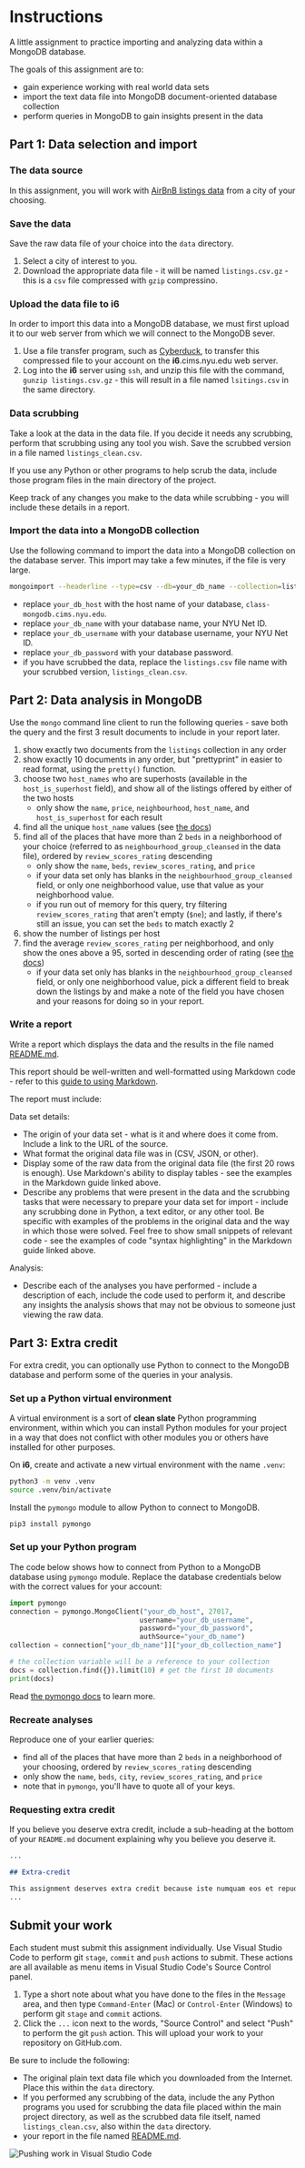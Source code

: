 # Instructions

A little assignment to practice importing and analyzing data within a MongoDB database.

The goals of this assignment are to:

- gain experience working with real world data sets
- import the text data file into MongoDB document-oriented database collection
- perform queries in MongoDB to gain insights present in the data

## Part 1: Data selection and import

### The data source

In this assignment, you will work with [AirBnB listings data](http://insideairbnb.com/get-the-data.html) from a city of your choosing.

### Save the data

Save the raw data file of your choice into the `data` directory.

1. Select a city of interest to you.
1. Download the appropriate data file - it will be named `listings.csv.gz` - this is a `csv` file compressed with `gzip` compressino.

### Upload the data file to i6

In order to import this data into a MongoDB database, we must first upload it to our web server from which we will connect to the MongoDB sever.

1. Use a file transfer program, such as [Cyberduck](https://cyberduck.io/), to transfer this compressed file to your account on the **i6**.cims.nyu.edu web server.
1. Log into the **i6** server using `ssh`, and unzip this file with the command, `gunzip listings.csv.gz` - this will result in a file named `lsitings.csv` in the same directory.

### Data scrubbing

Take a look at the data in the data file. If you decide it needs any scrubbing, perform that scrubbing using any tool you wish. Save the scrubbed version in a file named `listings_clean.csv`.

If you use any Python or other programs to help scrub the data, include those program files in the main directory of the project.

Keep track of any changes you make to the data while scrubbing - you will include these details in a report.

### Import the data into a MongoDB collection

Use the following command to import the data into a MongoDB collection on the database server. This import may take a few minutes, if the file is very large.

```bash
mongoimport --headerline --type=csv --db=your_db_name --collection=listings --host=your_db_host --file=listings.csv --username=your_db_username --password=your_db_password
```

- replace `your_db_host` with the host name of your database, `class-mongodb.cims.nyu.edu`.
- replace `your_db_name` with your database name, your NYU Net ID.
- replace `your_db_username` with your database username, your NYU Net ID.
- replace `your_db_password` with your database password.
- if you have scrubbed the data, replace the `listings.csv` file name with your scrubbed version, `listings_clean.csv`.

## Part 2: Data analysis in MongoDB

Use the `mongo` command line client to run the following queries - save both the query and the first 3 result documents to include in your report later.

1. show exactly two documents from the `listings` collection in any order
1. show exactly 10 documents in any order, but "prettyprint" in easier to read format, using the `pretty()` function.
1. choose two `host_names` who are superhosts (available in the `host_is_superhost` field), and show all of the listings offered by either of the two hosts
   - only show the `name`, `price`, `neighbourhood`, `host_name`, and `host_is_superhost` for each result
1. find all the unique `host_name` values (see [the docs](https://docs.mongodb.com/manual/reference/method/db.collection.distinct/))
1. find all of the places that have more than 2 `beds` in a neighborhood of your choice (referred to as `neighbourhood_group_cleansed` in the data file), ordered by `review_scores_rating` descending
   - only show the `name`, `beds`, `review_scores_rating`, and `price`
   - if your data set only has blanks in the `neighbourhood_group_cleansed` field, or only one neighborhood value, use that value as your neighborhood value.
   - if you run out of memory for this query, try filtering `review_scores_rating` that aren't empty (`$ne`); and lastly, if there's still an issue, you can set the `beds` to match exactly 2
1. show the number of listings per host
1. find the average `review_scores_rating` per neighborhood, and only show the ones above a 95, sorted in descending order of rating (see [the docs](https://docs.mongodb.com/manual/reference/operator/aggregation/sort/))
   - if your data set only has blanks in the `neighbourhood_group_cleansed` field, or only one neighborhood value, pick a different field to break down the listings by and make a note of the field you have chosen and your reasons for doing so in your report.

### Write a report

Write a report which displays the data and the results in the file named [README.md](./README.md).

This report should be well-written and well-formatted using Markdown code - refer to this [guide to using Markdown](https://guides.github.com/features/mastering-markdown/).

The report must include:

Data set details:

- The origin of your data set - what is it and where does it come from. Include a link to the URL of the source.
- What format the original data file was in (CSV, JSON, or other).
- Display some of the raw data from the original data file (the first 20 rows is enough). Use Markdown's ability to display tables - see the examples in the Markdown guide linked above.
- Describe any problems that were present in the data and the scrubbing tasks that were necessary to prepare your data set for import - include any scrubbing done in Python, a text editor, or any other tool. Be specific with examples of the problems in the original data and the way in which those were solved. Feel free to show small snippets of relevant code - see the examples of code "syntax highlighting" in the Markdown guide linked above.

Analysis:

- Describe each of the analyses you have performed - include a description of each, include the code used to perform it, and describe any insights the analysis shows that may not be obvious to someone just viewing the raw data.

## Part 3: Extra credit

For extra credit, you can optionally use Python to connect to the MongoDB database and perform some of the queries in your analysis.

### Set up a Python virtual environment

A virtual environment is a sort of **clean slate** Python programming environment, within which you can install Python modules for your project in a way that does not conflict with other modules you or others have installed for other purposes.

On **i6**, create and activate a new virtual environment with the name `.venv`:

```bash
python3 -m venv .venv
source .venv/bin/activate
```

Install the `pymongo` module to allow Python to connect to MongoDB.

```bash
pip3 install pymongo
```

### Set up your Python program

The code below shows how to connect from Python to a MongoDB database using `pymongo` module. Replace the database credentials below with the correct values for your account:

```python
import pymongo
connection = pymongo.MongoClient("your_db_host", 27017,
                                username="your_db_username",
                                password="your_db_password",
                                authSource="your_db_name")
collection = connection["your_db_name"]]["your_db_collection_name"]

# the collection variable will be a reference to your collection
docs = collection.find({}).limit(10) # get the first 10 documents
print(docs)
```

Read [the pymongo docs](https://pymongo.readthedocs.io/en/stable/index.html) to learn more.

### Recreate analyses

Reproduce one of your earlier queries:

- find all of the places that have more than 2 `beds` in a neighborhood of your choosing, ordered by `review_scores_rating` descending
- only show the `name`, `beds`, `city`, `review_scores_rating`, and `price`
- note that in `pymongo`, you'll have to quote all of your keys.

### Requesting extra credit

If you believe you deserve extra credit, include a sub-heading at the bottom of your `README.md` document explaining why you believe you deserve it.

```markdown
...

## Extra-credit

This assignment deserves extra credit because iste numquam eos et repudiandae sint enim. Rerum enim voluptas voluptatem consequuntur. Sed atque deserunt nihil eius neque et provident aspernatur. Incidunt iusto beatae illo minus vel. Quis sint sunt et facilis doloribus eligendi error est. Ipsum similique.
...
```

## Submit your work

Each student must submit this assignment individually. Use Visual Studio Code to perform git `stage`, `commit` and `push` actions to submit. These actions are all available as menu items in Visual Studio Code's Source Control panel.

1. Type a short note about what you have done to the files in the `Message` area, and then type `Command-Enter` (Mac) or `Control-Enter` (Windows) to perform git `stage` and `commit` actions.
1. Click the `...` icon next to the words, "Source Control" and select "Push" to perform the git `push` action. This will upload your work to your repository on GitHub.com.

Be sure to include the following:

- The original plain text data file which you downloaded from the Internet. Place this within the `data` directory.
- If you performed any scrubbing of the data, include the any Python programs you used for scrubbing the data file placed within the main project directory, as well as the scrubbed data file itself, named `listings_clean.csv`, also within the `data` directory.
- your report in the file named [README.md](./README.md).

![Pushing work in Visual Studio Code](./images/vscode_stage_commit_push.png)
